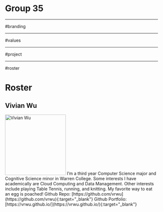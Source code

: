 # Group 35
--------------------------------------------------------------------------------------------------------------
#branding


--------------------------------------------------------------------------------------------------------------
#values




--------------------------------------------------------------------------------------------------------------
#project



-------------------------------------------------------------------------------------------------------------
#roster

# Roster 
## Vivian Wu

<img src="./admin/group-images/VivianWu.jpg.jpg" alt="Vivian Wu" width="200"/>
I’m a third year Computer Science major and Cognitive Science minor in Warren College. Some interests I have academically are Cloud Computing and Data Management. Other interests include playing Table Tennis, running, and knitting. My favorite way to eat an egg is poached! 
Github Repo: [https://github.com/vrwu](https://github.com/vrwu){:target="_blank"}
Github Portfolio: [https://vrwu.github.io/](https://vrwu.github.io/){:target="_blank"}



